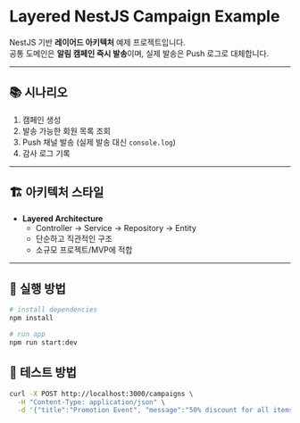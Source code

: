 # Layered NestJS Campaign Example

NestJS 기반 **레이어드 아키텍처** 예제 프로젝트입니다.  
공통 도메인은 **알림 캠페인 즉시 발송**이며, 실제 발송은 Push 로그로 대체합니다.

---

## 📚 시나리오

1. 캠페인 생성
2. 발송 가능한 회원 목록 조회
3. Push 채널 발송 (실제 발송 대신 `console.log`)
4. 감사 로그 기록

---

## 🏗 아키텍처 스타일

- **Layered Architecture**
    - Controller → Service → Repository → Entity
    - 단순하고 직관적인 구조
    - 소규모 프로젝트/MVP에 적합

---

## 🚀 실행 방법

```bash
# install dependencies
npm install

# run app
npm run start:dev
```

## 🧪 테스트 방법
```bash
curl -X POST http://localhost:3000/campaigns \
  -H "Content-Type: application/json" \
  -d '{"title":"Promotion Event", "message":"50% discount for all items!"}'
```